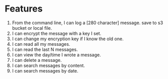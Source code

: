 # Features

1. From the command line, I can log a [280 character] message. save to s3 bucket or local file.
2. I can encrypt the message with a key I set.
3. I can change my encryption key if I know the old one.
4. I can read all my messages.
5. I can read the last N messages.
6. I can view the day/time I wrote a message.
7. I can delete a message.
8. I can search messages by content.
9. I can search messages by date.
